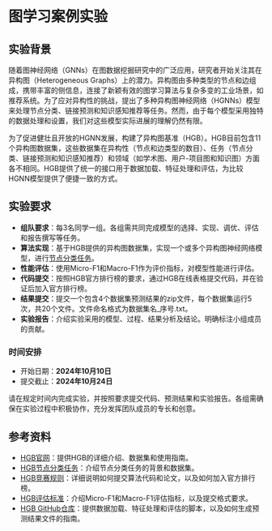 # 图学习案例实验

## 实验背景

随着图神经网络（GNNs）在图数据挖掘研究中的广泛应用，研究者开始关注其在异构图（Heterogeneous Graphs）上的潜力。异构图由多种类型的节点和边组成，携带丰富的侧信息，连接了新颖有效的图学习算法与复杂多变的工业场景，如推荐系统。为了应对异构性的挑战，提出了多种异构图神经网络（HGNNs）模型来处理节点分类、链接预测和知识感知推荐等任务。然而，由于每个模型采用独特的数据处理和设置，我们对这些模型实际进展的理解仍然有限。

为了促进健壮且开放的HGNN发展，构建了异构图基准（HGB）。HGB目前包含11个异构图数据集，这些数据集在异构性（节点和边类型的数目）、任务（节点分类、链接预测和知识感知推荐）和领域（如学术图、用户-项目图和知识图）方面各不相同。HGB提供了统一的接口用于数据加载、特征处理和评估，为比较HGNN模型提供了便捷一致的方式。

## 实验要求

- **组队要求**：每3名同学一组。各组需共同完成模型的选择、实现、调优、评估和报告撰写等任务。
- **算法实现**：基于HGB提供的异构图数据集，实现一个或多个异构图神经网络模型，进行[节点分类任务](https://www.biendata.xyz/competition/hgb-1/)。
- **性能评估**：使用Micro-F1和Macro-F1作为评价指标，对模型性能进行评估。
- **代码提交**：按照HGB官方排行榜的要求，通过HGB在线表格提交代码，并在验证后加入官方排行榜。
- **结果提交**：提交一个包含4个数据集预测结果的zip文件，每个数据集运行5次，共20个文件。文件命名格式为数据集名_序号.txt。
- **实验报告**：介绍实验采用的模型、过程、结果分析及结论。明确标注小组成员的贡献。

### 时间安排

- 开始日期：**2024年10月10日**
- 提交截止：**2024年10月24日**

请在规定时间内完成实验，并按照要求提交代码、预测结果和实验报告。各组需确保在实验过程中积极协作，充分发挥团队成员的专长和创意。

## 参考资料

- [HGB官网](https://www.biendata.xyz/hgb/)：提供HGB的详细介绍、数据集和使用指南。
- [HGB节点分类任务](https://www.biendata.xyz/competition/hgb-1/)：介绍节点分类任务的背景和数据集。
- [HGB竞赛规则](https://www.biendata.xyz/competition/hgb-1/rules/)：详细说明如何提交算法代码和论文，以及如何加入官方排行榜。
- [HGB评估标准](https://www.biendata.xyz/competition/hgb-1/evaluation/)：介绍Micro-F1和Macro-F1评估指标，以及提交格式要求。
- [HGB GitHub仓库](https://github.com/THUDM/HGB)：提供数据加载、特征处理和评估的脚本，以及如何生成预测结果文件的指南。
